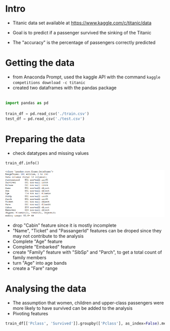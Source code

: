# Intro

- Titanic data set available at https://www.kaggle.com/c/titanic/data 

- Goal is to predict if a passenger survived the sinking of the Titanic

- The "accuracy" is the percentage of passengers correctly predicted



# Getting the data

- from Anaconda Prompt, used the kaggle API with the command `kaggle competitions download -c titanic`
- created two dataframes with the pandas package

```python

import pandas as pd

train_df = pd.read_csv('./train.csv')
test_df = pd.read_csv('./test.csv')

```

# Preparing the data

- check datatypes and missing values

```python
train_df.info()
```
![](IMG/Screenshot-2018-6-7%20Titanic.png)

- drop "Cabin" feature since it is mostly incomplete
- "Name", "Ticket" and "PassangerId" features can be droped since they may not contribute to the analysis
- Complete "Age" feature
- Complete "Embarked" feature
- create "Family" feature with "SibSp" and "Parch", to get a total count of family members
- turn "Age" into age bands
- create a "Fare" range

# Analysing the data

- The assumption that women, children and upper-class passengers were more likely to have survived can be added to the analysis
- Pivoting features
```python
train_df[['Pclass', 'Survived']].groupby(['Pclass'], as_index=False).mean().sort_values(by='Survived', ascending=False)
```
